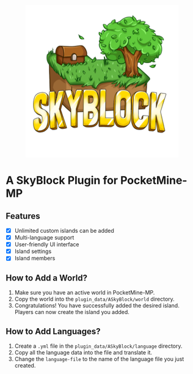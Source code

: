 <center><img src='icon.png'></img></center>

# A SkyBlock Plugin for PocketMine-MP

## Features

- [x] Unlimited custom islands can be added
- [x] Multi-language support
- [x] User-friendly UI interface
- [x] Island settings
- [x] Island members

## How to Add a World?

1. Make sure you have an active world in PocketMine-MP.
2. Copy the world into the `plugin_data/ASkyBlock/world` directory.
3. Congratulations! You have successfully added the desired island. Players can now create the island you added.

## How to Add Languages?

1. Create a `.yml` file in the `plugin_data/ASkyBlock/language` directory.
2. Copy all the language data into the file and translate it.
3. Change the `language-file` to the name of the language file you just created.
